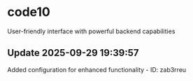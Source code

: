 # code10
User-friendly interface with powerful backend capabilities

## Update 2025-09-29 19:39:57
Added configuration for enhanced functionality - ID: zab3rreu

